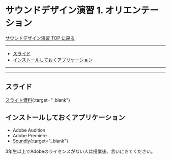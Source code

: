 # サウンドデザイン演習 1. オリエンテーション<!-- omit in toc -->

[サウンドデザイン演習 TOP に戻る](./index.md)

---

- [スライド](#スライド)
- [インストールしておくアプリケーション](#インストールしておくアプリケーション)

---

---

## スライド

[スライド資料](./sd_01slide.pdf){:target="_blank"}

## インストールしておくアプリケーション

- Adobe Audition
- Adobe Premiere
- [Soundly](https://getsoundly.com/){:target="_blank"}
<!-- - [Studio One Prime](https://www.mi7.co.jp/products/presonus/studioone/prime/){:target="_blank"}-->

3年生以上でAdobeのライセンスがない人は授業後、言いにきてください。
